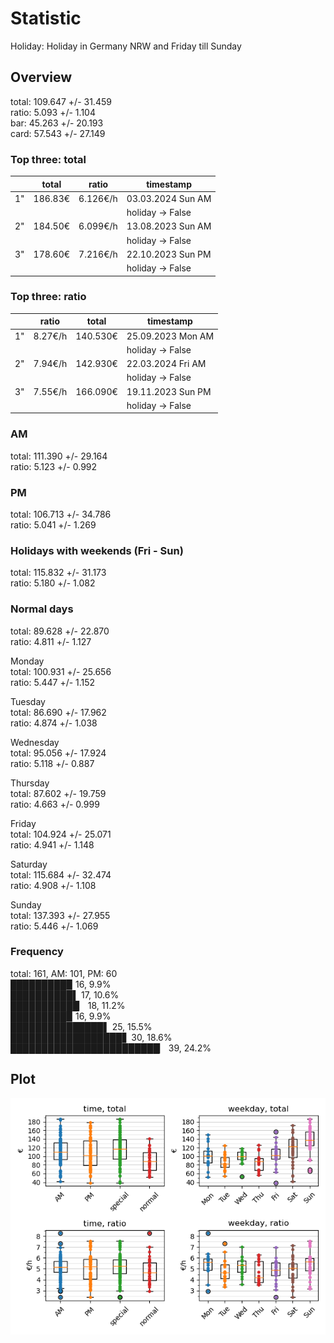 # Statistic  
Holiday: Holiday in Germany NRW and Friday till Sunday  
## Overview  
total: 109.647 +/- 31.459  
ratio:   5.093 +/-  1.104  
bar:    45.263 +/- 20.193  
card:   57.543 +/- 27.149  
  
  
### Top three: total  
&nbsp;|total|ratio|timestamp
---|---|---|---
1"|186.83€|6.126€/h|03.03.2024 Sun AM
&nbsp;|&nbsp;|&nbsp;|holiday -> False
2"|184.50€|6.099€/h|13.08.2023 Sun AM
&nbsp;|&nbsp;|&nbsp;|holiday -> False
3"|178.60€|7.216€/h|22.10.2023 Sun PM
&nbsp;|&nbsp;|&nbsp;|holiday -> False
  
  
### Top three: ratio  
&nbsp;|ratio|total|timestamp
---|---|---|---
1"| 8.27€/h|140.530€|25.09.2023 Mon AM
&nbsp;|&nbsp;|&nbsp;|holiday -> False
2"| 7.94€/h|142.930€|22.03.2024 Fri AM
&nbsp;|&nbsp;|&nbsp;|holiday -> False
3"| 7.55€/h|166.090€|19.11.2023 Sun PM
&nbsp;|&nbsp;|&nbsp;|holiday -> False
  
  
### AM  
total: 111.390 +/- 29.164  
ratio:   5.123 +/-  0.992  
  
### PM  
total: 106.713 +/- 34.786  
ratio:   5.041 +/-  1.269  
  
  
### Holidays with weekends (Fri - Sun)  
total: 115.832 +/- 31.173  
ratio:   5.180 +/-  1.082  
  
### Normal days  
total:  89.628 +/- 22.870  
ratio:   4.811 +/-  1.127  
  
  
Monday  
total: 100.931 +/- 25.656  
ratio:   5.447 +/-  1.152  
  
Tuesday  
total:  86.690 +/- 17.962  
ratio:   4.874 +/-  1.038  
  
Wednesday  
total:  95.056 +/- 17.924  
ratio:   5.118 +/-  0.887  
  
Thursday  
total:  87.602 +/- 19.759  
ratio:   4.663 +/-  0.999  
  
Friday  
total: 104.924 +/- 25.071  
ratio:   4.941 +/-  1.148  
  
Saturday  
total: 115.684 +/- 32.474  
ratio:   4.908 +/-  1.108  
  
Sunday  
total: 137.393 +/- 27.955  
ratio:   5.446 +/-  1.069  
  
  
### Frequency  
total: 161, AM: 101, PM: 60  
█████████▉ 16, 9.9%  
██████████▌ 17, 10.6%  
███████████▏ 18, 11.2%  
█████████▉ 16, 9.9%  
███████████████▌ 25, 15.5%  
██████████████████▋ 30, 18.6%  
████████████████████████▏ 39, 24.2%  
  
  
## Plot  
![Image](harvest.png)